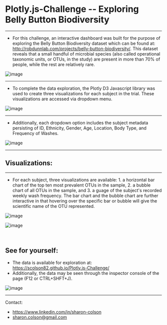 # Plotly.js-Challenge -- Exploring Belly Button Biodiversity
<hr>

* For this challenge, an interactive dashboard was built for the purpose of exploring the Belly Button Biodiversity dataset which can be found at: http://robdunnlab.com/projects/belly-button-biodiversity/. This dataset reveals that a small handful of microbial species (also called operational taxonomic units, or OTUs, in the study) are present in more than 70% of people, while the rest are relatively rare.

![image](https://user-images.githubusercontent.com/83737584/134755339-523a2e72-d530-409b-a963-bae10ce6e42d.png)

<hr>

* To complete the data exploration, the Plotly D3 Javascript library was used to create three visualizations for each subject in the trial. These visualizations are accessed via dropdown menu. 

![image](https://user-images.githubusercontent.com/83737584/134755523-42b3adc4-f64d-4988-ad5e-7893369ec3d2.png) 

<hr>

* Additionally, each dropdown option includes the subject metadata persisting of ID, Ethnicity, Gender, Age, Location, Body Type, and Frequency of Washes.

![image](https://user-images.githubusercontent.com/83737584/134755533-2dcc6f8e-e67a-44f6-bd23-0eb0713e86bb.png)

<hr>

## Visualizations:

<hr>

* For each subject, three visualizations are available: 1. a horizontal bar chart of the top ten most prevalent OTUs in the sample, 2. a bubble chart of all OTUs in the sample, and 3. a guage of the subject's recorded weekly wash frequency. The bar chart and the bubble chart are further interactive in that hovering over the specific bar or bubble will give the scientific name of the OTU represented. 


![image](https://user-images.githubusercontent.com/83737584/134755972-50883923-4e2d-4304-8100-85fead7e3469.png)


![image](https://user-images.githubusercontent.com/83737584/134755903-8e1c2c3e-6ef4-49b1-a9d9-b14e0d173812.png)

<br>

## See for yourself:

* The data is available for exploration at: https://scolson82.github.io/Plotly.js-Challenge/
* Additionally, the data may be seen through the inspector console of the page (F12 or CTRL+SHFT+J). 

![image](https://user-images.githubusercontent.com/83737584/134755146-106a46db-b910-46fc-8a5f-27489fc627cf.png)

<hr>
Contact:

* https://www.linkedin.com/in/sharon-colson
* sharon.colson@gmail.com
